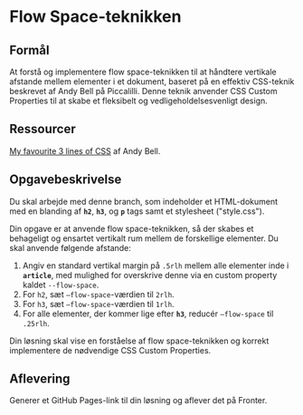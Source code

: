 # **Flow Space-teknikken**

## Formål

At forstå og implementere flow space-teknikken til at håndtere vertikale afstande mellem elementer i et dokument, baseret på en effektiv CSS-teknik beskrevet af Andy Bell på Piccalilli. Denne teknik anvender CSS Custom Properties til at skabe et fleksibelt og vedligeholdelsesvenligt design.

## **Ressourcer**

[My favourite 3 lines of CSS](https://piccalil.li/blog/my-favourite-3-lines-of-css/) af Andy Bell.

## Opgavebeskrivelse

Du skal arbejde med denne branch, som indeholder et HTML-dokument med en blanding af **`h2`**, **`h3`**, og **`p`** tags samt et stylesheet ("style.css").

Din opgave er at anvende flow space-teknikken, så der skabes et behageligt og ensartet vertikalt rum mellem de forskellige elementer. Du skal anvende følgende afstande:

1. Angiv en standard vertikal margin på `.5rlh` mellem alle elementer inde i **`article`**, med mulighed for overskrive denne via en custom property kaldet `--flow-space`.
2. For `h2`, sæt `—flow-space`-værdien til `2rlh`.
3. For `h3`, sæt `—flow-space`-værdien til `1rlh`.
4. For alle elementer, der kommer lige efter **`h3`**, reducér `—flow-space` til `.25rlh`.

Din løsning skal vise en forståelse af flow space-teknikken og korrekt implementere de nødvendige CSS Custom Properties.

## Aflevering

Generer et GitHub Pages-link til din løsning og aflever det på Fronter.

